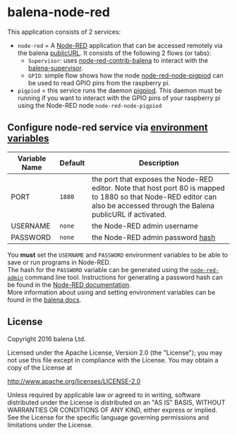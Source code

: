 # balena-node-red

This application consists of 2 services:
* `node-red` = A [Node-RED](https://nodered.org/) application that can be accessed remotely via the balena [publicURL](https://balena.io/docs/learn/manage/actions/#enable-public-device-url).  It consists of the following 2 flows (or tabs): 
  * `Supervisor`: uses [node-red-contrib-balena](https://github.com/balena-io-projects/node-red-contrib-balena) to interact with the  [balena-supervisor](https://balena.io/docs/reference/supervisor/supervisor-api/). 
  * `GPIO`: simple flow shows how the node [node-red-node-pigpiod](https://flows.nodered.org/node/node-red-node-pi-gpiod) can be used to read GPIO pins from the raspberry pi.
* `pigpiod` = this service runs the daemon [pigpiod](http://abyz.me.uk/rpi/pigpio/pigpiod.html).  This daemon must be running if you want to interact with the GPIO pins of your raspberry pi using the Node-RED node `node-red-node-pigpiod`

## Configure node-red service via [environment variables](https://balena.io/docs/learn/manage/serv-vars/)
Variable Name | Default | Description
------------ | ------------- | -------------
PORT | `1880` | the port that exposes the Node-RED editor.  Note that host port 80 is mapped to 1880 so that Node-RED editor can also be accessed through the Balena publicURL if activated.
USERNAME | `none` | the Node-RED admin username
PASSWORD | `none` | the Node-RED admin password [hash](https://nodered.org/docs/security#generating-the-password-hash)

You **must** set the `USERNAME` and `PASSWORD` environment variables to be able to save or run programs in Node-RED.  
The hash for the `PASSWORD` variable can be generated using the [`node-red-admin`](https://nodered.org/docs/node-red-admin)
command line tool. Instructions for generating a password hash can be found in
the [Node-RED documentation](https://nodered.org/docs/security#generating-the-password-hash).  
More information about using and setting environment variables can be found in
the [balena docs](https://balena.io/docs/learn/manage/serv-vars/).

## License

Copyright 2016 balena Ltd.

Licensed under the Apache License, Version 2.0 (the "License"); you may not use this file except in compliance with the License. You may obtain a copy of the License at

<http://www.apache.org/licenses/LICENSE-2.0>

Unless required by applicable law or agreed to in writing, software distributed under the License is distributed on an "AS IS" BASIS, WITHOUT WARRANTIES OR CONDITIONS OF ANY KIND, either express or implied. See the License for the specific language governing permissions and limitations under the License.
